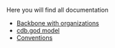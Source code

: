 Here you will find all documentation

- [Backbone with organizations](doc/frontend/js/backbone-with-organizations.md)
- [cdb.god model](doc/frontend/js/cdb.god-model.md)
- [Conventions](doc/frontend/conventions)
